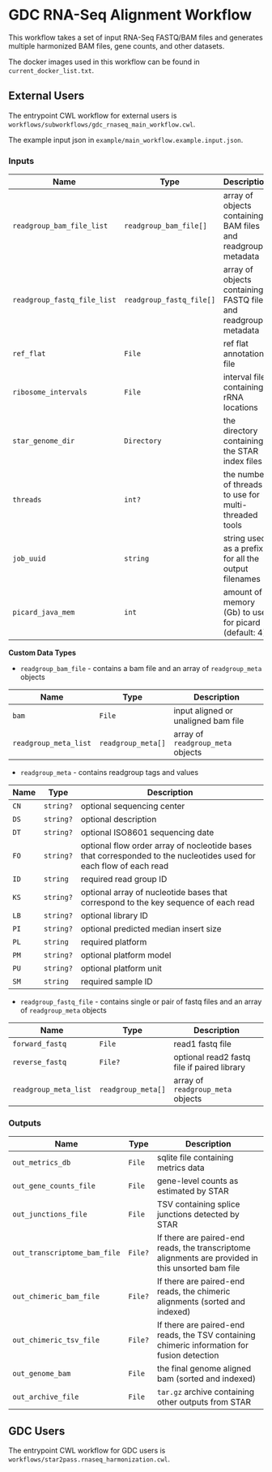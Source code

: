 # GDC RNA-Seq Alignment Workflow

This workflow takes a set of input RNA-Seq FASTQ/BAM files and generates
multiple harmonized BAM files, gene counts, and other datasets.

The docker images used in this workflow can be found in `current_docker_list.txt`.

## External Users

The entrypoint CWL workflow for external users is
`workflows/subworkflows/gdc_rnaseq_main_workflow.cwl`.

The example input json in `example/main_workflow.example.input.json`.

### Inputs

| Name | Type | Description |
| ---- | ---- | ----------- |
| `readgroup_bam_file_list` | `readgroup_bam_file[]` | array of objects containing BAM files and readgroup metadata |
| `readgroup_fastq_file_list` | `readgroup_fastq_file[]` | array of objects containing FASTQ files and readgroup metadata |
| `ref_flat` | `File` | ref flat annotation file |
| `ribosome_intervals` | `File` | interval file containing rRNA locations |
| `star_genome_dir` | `Directory` | the directory containing the STAR index files |
| `threads` | `int?` | the number of threads to use for multi-threaded tools |
| `job_uuid` | `string` | string used as a prefix for all the output filenames |
| `picard_java_mem` | `int` | amount of memory (Gb) to use for picard (default: 4) |

**Custom Data Types**

* `readgroup_bam_file` - contains a bam file and an array of `readgroup_meta` objects

| Name | Type | Description |
| ---- | ---- | ----------- |
| `bam` | `File` | input aligned or unaligned bam file |
| `readgroup_meta_list` | `readgroup_meta[]` | array of `readgroup_meta` objects |

* `readgroup_meta` - contains readgroup tags and values

| Name | Type | Description |
| ---- | ---- | ----------- |
| `CN` | `string?` | optional sequencing center |
| `DS` | `string?` | optional description |
| `DT` | `string?` | optional ISO8601 sequencing date |
| `FO` | `string?` | optional flow order array of nocleotide bases that corresponded to the nucleotides used for each flow of each read |
| `ID` | `string` | required read group ID |
| `KS` | `string?` | optional array of nucleotide bases that correspond to the key sequence of each read |
| `LB` | `string?` | optional library ID |
| `PI` | `string?` | optional predicted median insert size |
| `PL` | `string` | required platform |
| `PM` | `string?` | optional platform model |
| `PU` | `string?` | optional platform unit |
| `SM` | `string` | required sample ID |

* `readgroup_fastq_file` - contains single or pair of fastq files and an array of `readgroup_meta` objects

| Name | Type | Description |
| ---- | ---- | ----------- |
| `forward_fastq` | `File` | read1 fastq file |
| `reverse_fastq` | `File?` | optional read2 fastq file if paired library |
| `readgroup_meta_list` | `readgroup_meta[]` | array of `readgroup_meta` objects |

### Outputs

| Name | Type | Description |
| ---- | ---- | ----------- |
| `out_metrics_db` | `File` | sqlite file containing metrics data |
| `out_gene_counts_file` | `File` | gene-level counts as estimated by STAR |
| `out_junctions_file` | `File` | TSV containing splice junctions detected by STAR |
| `out_transcriptome_bam_file` | `File?` | If there are paired-end reads, the transcriptome alignments are provided in this unsorted bam file |
| `out_chimeric_bam_file` | `File?` | If there are paired-end reads, the chimeric alignments (sorted and indexed) |
| `out_chimeric_tsv_file` | `File?` | If there are paired-end reads, the TSV containing chimeric information for fusion detection |
| `out_genome_bam` | `File` | the final genome aligned bam (sorted and indexed) |
| `out_archive_file` | `File` | `tar.gz` archive containing other outputs from STAR |

## GDC Users

The entrypoint CWL workflow for GDC users is
`workflows/star2pass.rnaseq_harmonization.cwl`.
